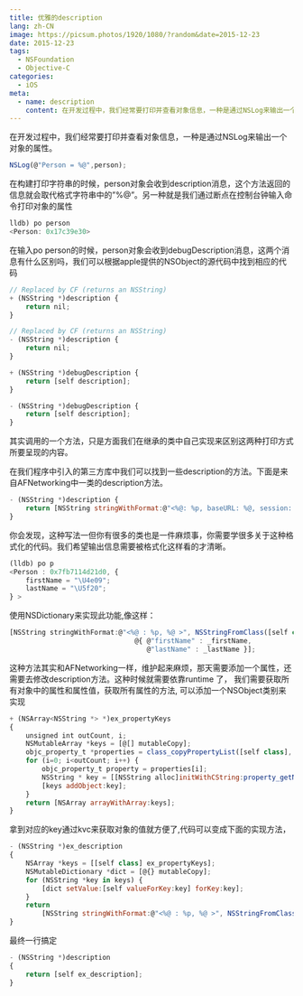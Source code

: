 ```yaml
---
title: 优雅的description
lang: zh-CN
image: https://picsum.photos/1920/1080/?random&date=2015-12-23
date: 2015-12-23
tags:
  - NSFoundation
  - Objective-C
categories:
  - iOS
meta:
  - name: description
    content: 在开发过程中，我们经常要打印并查看对象信息，一种是通过NSLog来输出一个对象的属性。
---
```


在开发过程中，我们经常要打印并查看对象信息，一种是通过NSLog来输出一个对象的属性。

<!-- more -->

```js
NSLog(@"Person = %@",person);
```
在构建打印字符串的时候，person对象会收到description消息，这个方法返回的信息就会取代格式字符串中的”%@”。另一种就是我们通过断点在控制台钟输入命令打印对象的属性
```js
lldb) po person
<Person: 0x17c39e30>
```

在输入po person的时候，person对象会收到debugDescription消息，这两个消息有什么区别吗，我们可以根据apple提供的NSObject的源代码中找到相应的代码

```js
// Replaced by CF (returns an NSString)
+ (NSString *)description {
    return nil;
}

// Replaced by CF (returns an NSString)
- (NSString *)description {
    return nil;
}

+ (NSString *)debugDescription {
    return [self description];
}

- (NSString *)debugDescription {
    return [self description];
}
```

其实调用的一个方法，只是方面我们在继承的类中自己实现来区别这两种打印方式所要呈现的内容。

在我们程序中引入的第三方库中我们可以找到一些description的方法。下面是来自AFNetworking中一类的description方法。

```js
- (NSString *)description {
    return [NSString stringWithFormat:@"<%@: %p, baseURL: %@, session: %@, operationQueue: %@>", NSStringFromClass([self class]), self, [self.baseURL absoluteString], self.session, self.operationQueue];
}
```
你会发现，这种写法一但你有很多的类也是一件麻烦事，你需要学很多关于这种格式化的代码。我们希望输出信息需要被格式化这样看的才清晰。
```js
(lldb) po p
<Person : 0x7fb7114d21d0, {
    firstName = "\U4e09";
    lastName = "\U5f20";
} >
```
使用NSDictionary来实现此功能,像这样：

```js
[NSString stringWithFormat:@"<%@ : %p, %@ >", NSStringFromClass([self class]), self,
                               @{ @"firstName" : _firstName,
                                  @"lastName" : _lastName }];
```

这种方法其实和AFNetworking一样，维护起来麻烦，那天需要添加一个属性，还需要去修改description方法。这种时候就需要依靠runtime 了， 我们需要获取所有对象中的属性和属性值，获取所有属性的方法, 可以添加一个NSObject类别来实现

```js
+ (NSArray<NSString *> *)ex_propertyKeys
{
	unsigned int outCount, i;
	NSMutableArray *keys = [@[] mutableCopy];
	objc_property_t *properties = class_copyPropertyList([self class], &outCount);
	for (i=0; i<outCount; i++) {
		objc_property_t property = properties[i];
		NSString * key = [[NSString alloc]initWithCString:property_getName(property)  encoding:NSUTF8StringEncoding];
		[keys addObject:key];
	}
	return [NSArray arrayWithArray:keys];
}
```

拿到对应的key通过kvc来获取对象的值就方便了,代码可以变成下面的实现方法，

```js
- (NSString *)ex_description
{
    NSArray *keys = [[self class] ex_propertyKeys];
    NSMutableDictionary *dict = [@{} mutableCopy];
    for (NSString *key in keys) {
        [dict setValue:[self valueForKey:key] forKey:key];
    }
    return
        [NSString stringWithFormat:@"<%@ : %p, %@ >", NSStringFromClass([self class]), self, dict];
}
```

最终一行搞定

```js
- (NSString *)description
{
    return [self ex_description];
}
```
